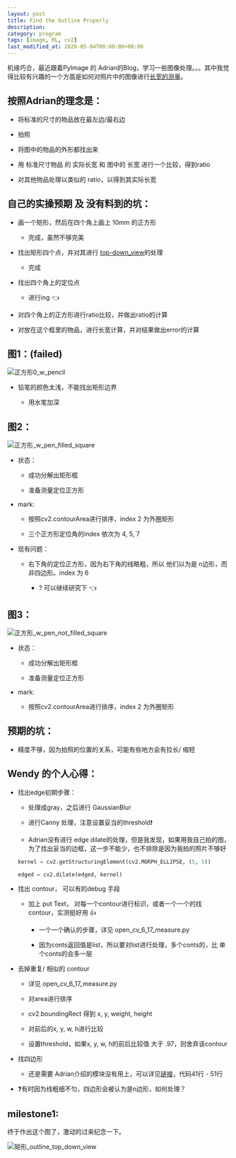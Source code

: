 ```yaml
---
layout: post
title: Find the Outline Properly
description: 
category: program
tags: [image, ML, cv2]
last_modified_at: 2020-05-04T00:00:00+00:00
---
```


机缘巧合，最近跟着PyImage 的 Adrian的Blog，学习一些图像处理。。。其中我觉得比较有兴趣的一个方面是如何对照片中的图像进行[长宽的测量](https://www.pyimagesearch.com/2016/03/28/measuring-size-of-objects-in-an-image-with-opencv/?__s=yo68x506yucrfbb1gtj5)。

## 按照Adrian的理念是：

- 将标准的尺寸的物品放在最左边/最右边
    
- 拍照
    
- 将图中的物品的外形都找出来
    
- 用 标准尺寸物品 的 实际长宽 和 图中的 长宽 进行一个比较，得到ratio

- 对其他物品处理以类似的 ratio，以得到其实际长宽

## 自己的实操预期 及 没有料到的坑：

- 画一个矩形，然后在四个角上画上 10mm 的正方形
    
    - 完成，虽然不够完美

- 找出矩形四个点，并对其进行 [top-down_view](https://www.pyimagesearch.com/2014/09/01/build-kick-ass-mobile-document-scanner-just-5-minutes/)的处理
    
    - 完成 

- 找出四个角上的定位点

    - 进行ing 👈

- 对四个角上的正方形进行ratio比较，并做出ratio的计算

- 对放在这个框里的物品，进行长宽计算，并对结果做出error的计算

## 图1：(failed)

![正方形0_w_pencil](/assets/img/cv2/square_line.JPG)

- 铅笔的颜色太浅，不能找出矩形边界

    - 用水笔加深

## 图2：

![正方形_w_pen_filled_square](/assets/img/cv2/square_line_2.JPG)

- 状态： 

    - 成功分解出矩形框

    - 准备测量定位正方形

- mark: 
    
    - 按照cv2.contourArea进行排序，index 2 为外圈矩形

    - 三个正方形定位角的index 依次为 4, 5, 7

- 现有问题：

    - 右下角的定位正方形，因为右下角的线略粗，所以 他们以为是 n边形，而非四边形。index 为 6

        - ? 可以继续研究下 👈


## 图3：

![正方形_w_pen_not_filled_square](/assets/img/cv2/square_line_not_fill.JPG)

- 状态：

    - 成功分解出矩形框

    - 准备测量定位正方形

- mark: 

    - 按照cv2.contourArea进行排序，index 2 为外圈矩形
    

    


## 预期的坑：

- 精度不够，因为拍照的位置的关系，可能有些地方会有拉长/ 缩短

## Wendy 的个人心得：

- 找出edge初期步骤：

    - 处理成gray，之后进行 GaussianBlur

    - 进行Canny 处理，注意设置妥当的threshold❗️

    - Adrian没有进行 edge dilate的处理，但是我发现，如果用我自己拍的图，为了找出妥当的边框，这一步不能少，也不排除是因为我拍的照片不够好

    ```py
    kernel = cv2.getStructuringElement(cv2.MORPH_ELLIPSE, (5, 5))

    edged = cv2.dilate(edged, kernel)
    ```

- 找出 contour， 可以有的debug 手段
    
    - 加上 put Text， 对每一个contour进行标识，或者一个一个的找contour，实测挺好用 👍

        - 一个一个确认的步骤，详见 open_cv_6_17_measure.py

        - 因为conts返回值是list，所以要对list进行处理，多个conts的，比 单个conts的会多一层

- 去掉重复/ 相似的 contour 

    - 详见 open_cv_6_17_measure.py

    - 对area进行排序
    
    - cv2.boundingRect 得到 x, y, weight, height
    
    - 对前后的x, y, w, h进行比较
    
    - 设置threshold，如果x, y, w, h的前后比较值 大于 .97，则舍弃该contour

- 找四边形

    - 还是需要 Adrian介绍的模块没有用上，可以详见[链接](https://www.pyimagesearch.com/2014/09/01/build-kick-ass-mobile-document-scanner-just-5-minutes/)，代码41行 - 51行

- ❓有时因为线粗细不匀，四边形会被认为是n边形，如何处理？

## milestone1: 

终于作出这个图了，激动的过来纪念一下。

![矩形_outline_top_down_view](/assets/img/cv2/rec_outline_top_down.png)
